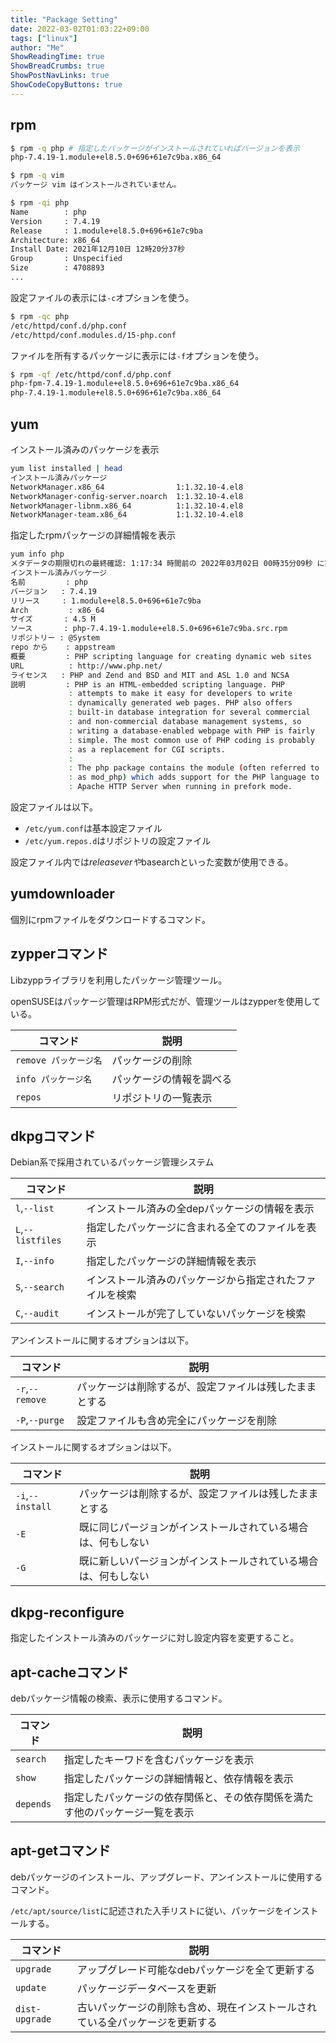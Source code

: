 ```yaml
---
title: "Package Setting"
date: 2022-03-02T01:03:22+09:00
tags: ["linux"] 
author: "Me"
ShowReadingTime: true
ShowBreadCrumbs: true
ShowPostNavLinks: true
ShowCodeCopyButtons: true
---
```

## rpm

```bash
$ rpm -q php # 指定したパッケージがインストールされていればバージョンを表示
php-7.4.19-1.module+el8.5.0+696+61e7c9ba.x86_64

$ rpm -q vim
パッケージ vim はインストールされていません。

$ rpm -qi php
Name        : php
Version     : 7.4.19
Release     : 1.module+el8.5.0+696+61e7c9ba
Architecture: x86_64
Install Date: 2021年12月10日 12時20分37秒
Group       : Unspecified
Size        : 4708893
...
```

設定ファイルの表示には`-c`オプションを使う。

```bash
$ rpm -qc php
/etc/httpd/conf.d/php.conf
/etc/httpd/conf.modules.d/15-php.conf
```

ファイルを所有するパッケージに表示には`-f`オプションを使う。

```bash
$ rpm -qf /etc/httpd/conf.d/php.conf
php-fpm-7.4.19-1.module+el8.5.0+696+61e7c9ba.x86_64
php-7.4.19-1.module+el8.5.0+696+61e7c9ba.x86_64
```

## yum

インストール済みのパッケージを表示

```bash
yum list installed | head
インストール済みパッケージ
NetworkManager.x86_64                1:1.32.10-4.el8                         @anaconda 
NetworkManager-config-server.noarch  1:1.32.10-4.el8                         @anaconda 
NetworkManager-libnm.x86_64          1:1.32.10-4.el8                         @anaconda 
NetworkManager-team.x86_64           1:1.32.10-4.el8                         @anaconda 
```

指定したrpmパッケージの詳細情報を表示

```bash
yum info php
メタデータの期限切れの最終確認: 1:17:34 時間前の 2022年03月02日 00時35分09秒 に実施しました。
インストール済みパッケージ
名前         : php
バージョン   : 7.4.19
リリース     : 1.module+el8.5.0+696+61e7c9ba
Arch         : x86_64
サイズ       : 4.5 M
ソース       : php-7.4.19-1.module+el8.5.0+696+61e7c9ba.src.rpm
リポジトリー : @System
repo から    : appstream
概要         : PHP scripting language for creating dynamic web sites
URL          : http://www.php.net/
ライセンス   : PHP and Zend and BSD and MIT and ASL 1.0 and NCSA
説明         : PHP is an HTML-embedded scripting language. PHP
             : attempts to make it easy for developers to write
             : dynamically generated web pages. PHP also offers
             : built-in database integration for several commercial
             : and non-commercial database management systems, so
             : writing a database-enabled webpage with PHP is fairly
             : simple. The most common use of PHP coding is probably
             : as a replacement for CGI scripts.
             : 
             : The php package contains the module (often referred to
             : as mod_php) which adds support for the PHP language to
             : Apache HTTP Server when running in prefork mode.
```

設定ファイルは以下。

- `/etc/yum.conf`は基本設定ファイル
- `/etc/yum.repos.d`はリポジトリの設定ファイル

設定ファイル内では$releaseverや$basearchといった変数が使用できる。

## yumdownloader

個別にrpmファイルをダウンロードするコマンド。

## zypperコマンド

Libzyppライブラリを利用したパッケージ管理ツール。

openSUSEはパッケージ管理はRPM形式だが、管理ツールはzypperを使用している。

|コマンド|説明|
|-|-|
|`remove パッケージ名`|パッケージの削除|
|`info パッケージ名`|パッケージの情報を調べる|
|`repos`|リポジトリの一覧表示|

## dkpgコマンド

Debian系で採用されているパッケージ管理システム

|コマンド|説明|
|-|-|
|`l`,`--list`|インストール済みの全depパッケージの情報を表示|
|`L`,`--listfiles`|指定したパッケージに含まれる全てのファイルを表示|
|`I`,`--info`|指定したパッケージの詳細情報を表示|
|`S`,`--search`|インストール済みのパッケージから指定されたファイルを検索|
|`C`,`--audit`|インストールが完了していないパッケージを検索|

アンインストールに関するオプションは以下。

|コマンド|説明|
|-|-|
|`-r`,`--remove`|パッケージは削除するが、設定ファイルは残したままとする|
|`-P`,`--purge`|設定ファイルも含め完全にパッケージを削除|

インストールに関するオプションは以下。

|コマンド|説明|
|-|-|
|`-i`,`--install`|パッケージは削除するが、設定ファイルは残したままとする|
|`-E`|既に同じパージョンがインストールされている場合は、何もしない|
|`-G`|既に新しいパージョンがインストールされている場合は、何もしない|

## dkpg-reconfigure

指定したインストール済みのパッケージに対し設定内容を変更すること。

## apt-cacheコマンド

debパッケージ情報の検索、表示に使用するコマンド。

|コマンド|説明|
|-|-|
|`search`|指定したキーワドを含むパッケージを表示|
|`show`|指定したパッケージの詳細情報と、依存情報を表示|
|`depends`|指定したパッケージの依存関係と、その依存関係を満たす他のパッケージ一覧を表示|

## apt-getコマンド

debパッケージのインストール、アップグレード、アンインストールに使用するコマンド。

`/etc/apt/source/list`に記述された入手リストに従い、パッケージをインストールする。

|コマンド|説明|
|-|-|
|`upgrade`|アップグレード可能なdebパッケージを全て更新する|
|`update`|パッケージデータベースを更新|
|`dist-upgrade`|古いパッケージの削除も含め、現在インストールされている全パッケージを更新する|
